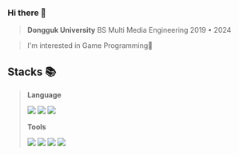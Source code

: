 ### Hi there 👋
> **Dongguk University**
> BS Multi Media Engineering
> 2019 • 2024

>I'm interested in Game Programming👾
> 

## Stacks 📚
>
>**Language**
>
><img src="https://img.shields.io/badge/C++-E9568E?style=plastic-square&logo=C++&logoColor=white"/>  <img src="https://img.shields.io/badge/Python-7B68EE?style=plastic-square&logo=Python&logoColor=white"/> <img src="https://img.shields.io/badge/Java-FFDF6F?style=plastic-square&logo=Java&logoColor=white"/>
>
>**Tools**
>
><img src="https://img.shields.io/badge/Unreal Engine-000000?style=plastic-square&logo=Unreal Engine&logoColor=white"/> <img src="https://img.shields.io/badge/Unity-527FFF?style=plastic-square&logo=Unity&logoColor=white"/> <img src="https://img.shields.io/badge/Figma-A100FF?style=plastic-square&logo=Figma&logoColor=white"/> <img src="https://img.shields.io/badge/Android Studio-3DDC84?style=plastic-square&logo=Android Studio&logoColor=white"/>
<!--
**ddozakim/ddozakim** is a ✨ _special_ ✨ repository because its `README.md` (this file) appears on your GitHub profile.

Here are some ideas to get you started:

- 🔭 I’m currently working on ...
- 🌱 I’m currently learning ...
- 👯 I’m looking to collaborate on ...
- 🤔 I’m looking for help with ...
- 💬 Ask me about ...
- 📫 How to reach me: ...
- 😄 Pronouns: ...
- ⚡ Fun fact: ...
-->
